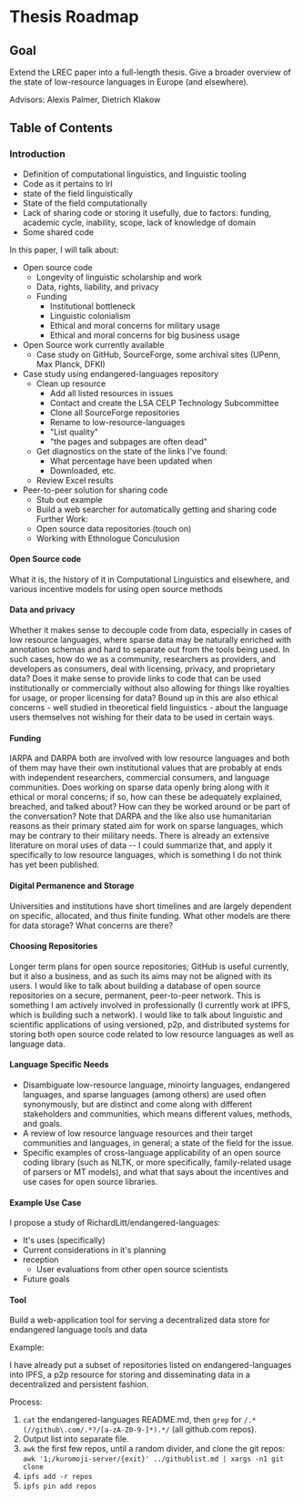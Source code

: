 # Thesis Roadmap

## Goal

Extend the LREC paper into a full-length thesis. Give a broader overview of the state of low-resource languages in Europe (and elsewhere).

Advisors: Alexis Palmer, Dietrich Klakow

## Table of Contents

### Introduction

- Definition of computational linguistics, and linguistic tooling
- Code as it pertains to lrl
- state of the field linguistically
- State of the field computationally
- Lack of sharing code or storing it usefully, due to factors: funding, academic cycle, inability, scope, lack of knowledge of domain
- Some shared code

In this paper, I will talk about:

- Open source code
  -  Longevity of linguistic scholarship and work
  - Data, rights, liability, and privacy
  - Funding
    - Institutional bottleneck
    - Linguistic colonialism
    - Ethical and moral concerns for military usage
    - Ethical and moral concerns for big business usage
- Open Source work currently available
  - Case study on GitHub, SourceForge, some archival sites (UPenn, Max Planck, DFKI)
- Case study using endangered-languages repository
  - Clean up resource
    - Add all listed resources in issues
    - Contact and create the LSA CELP Technology Subcommittee
    - Clone all SourceForge repositories
    - Rename to low-resource-languages
    - "List quality"
    - "the pages and subpages are often dead"
  - Get diagnostics on the state of the links I've found:
    - What percentage have been updated when
    - Downloaded, etc.
  - Review Excel results
- Peer-to-peer solution for sharing code
  - Stub out example
  - Build a web searcher for automatically getting and sharing code
Further Work:
  - Open source data repositories (touch on)
  - Working with Ethnologue
Conculusion



#### Open Source code

What it is, the history of it in Computational Linguistics and elsewhere, and various incentive models for using open source methods

#### Data and privacy

Whether it makes sense to decouple code from data, especially in cases of low resource languages, where sparse data may be naturally enriched with annotation schemas and hard to separate out from the tools being used. In such cases, how do we as a community, researchers as providers, and developers as consumers, deal with licensing, privacy, and proprietary data? Does it make sense to provide links to code that can be used institutionally or commercially without also allowing for things like royalties for usage, or proper licensing for data? Bound up in this are also ethical concerns - well studied in theoretical field linguistics - about the language users themselves not wishing for their data to be used in certain ways.

#### Funding

IARPA and DARPA both are involved with low resource languages and both of them may have their own institutional values that are probably at ends with independent researchers, commercial consumers, and language communities. Does working on sparse data openly bring along with it ethical or moral concerns; if so, how can these be adequately explained, breached, and talked about? How can they be worked around or be part of the conversation? Note that DARPA and the like also use humanitarian reasons as their primary stated aim for work on sparse languages, which may be contrary to their military needs. There is already an extensive literature on moral uses of data -- I could summarize that, and apply it specifically to low resource languages, which is something I do not think has yet been published.

#### Digital Permanence and Storage

Universities and institutions have short timelines and are largely dependent on specific, allocated, and thus finite funding. What other models are there for data storage? What concerns are there?

#### Choosing Repositories

Longer term plans for open source repositories; GitHub is useful currently, but it also a business, and as such its aims may not be aligned with its users. I would like to talk about building a database of open source repositories on a secure, permanent, peer-to-peer network. This is something I am actively involved in professionally (I currently work at IPFS, which is building such a network). I would like to talk about linguistic and scientific applications of using versioned, p2p, and distributed systems for storing both open source code related to low resource languages as well as language data. 

#### Language Specific Needs

- Disambiguate low-resource language, minoirty languages, endangered languages, and sparse languages (among others) are used often synonymously, but are distinct and come along with different stakeholders and communities, which means different values, methods, and goals.
- A review of low resource language resources and their target communities and languages, in general; a state of the field for the issue.
- Specific examples of cross-language applicability of an open source coding library (such as NLTK, or more specifically, family-related usage of parsers or MT models), and what that says about the incentives and use cases for open source libraries. 

#### Example Use Case

I propose a study of RichardLitt/endangered-languages:
- It's uses (specifically)
- Current considerations in it's planning
- reception
  - User evaluations from other open source scientists
- Future goals

#### Tool

Build a web-application tool for serving a decentralized data store for endangered language tools and data

Example:

I have already put a subset of repositories listed on endangered-languages into IPFS, a p2p resource for storing and disseminating data in a decentralized and persistent fashion.

Process:

1. `cat` the endangered-languages README.md, then `grep` for `/.*(//github\.com/.*?/[a-zA-Z0-9-]*).*/` (all github.com repos).
2. Output list into separate file.
3. `awk` the first few repos, until a random divider, and clone the git repos: `awk '1;/kuromoji-server/{exit}' ../githublist.md | xargs -n1 git clone`
4. `ipfs add -r repos`
5. `ipfs pin add repos`


